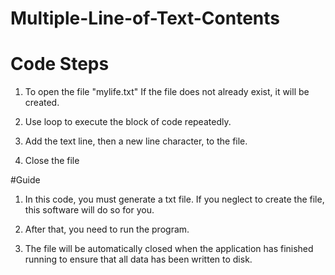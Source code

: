 # Multiple-Line-of-Text-Contents

# Code Steps

1. To open the file "mylife.txt" If the file does not already exist, it will be created.

2. Use loop to execute the block of code repeatedly.

3. Add the text line, then a new line character, to the file.

4. Close the file

#Guide

1. In this code, you must generate a txt file. If you neglect to create the file, this software will do so for you.

2. After that, you need to run the program.

3. The file will be automatically closed when the application has finished running to ensure that all data has been written to disk.

